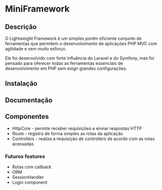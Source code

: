 # MiniFramework

[logo]: https://github.com/galdo0139/FeatherWeight/raw/master/public/images/logoFull.png "Logo Lightweight Framework"

## Descrição

O Lightweight Framework é um simples porém eficiente conjunto de ferramentas que permitem o desenvolvimento de aplicações PHP MVC com agilidade e sem muito esforço. 

Ele foi desenvolvido com forte influência do Laravel e do Symfony, mas foi pensado para oferecer todas as ferramentas
essenciais de desenvolvimento em PHP sem exigir grandes configurações.


## Instalação
## Documentação
[preview]: https://github.com/galdo0139/FeatherWeight/blob/master/readme/preview.png?raw=true

## Componentes

* HttpCore - permite receber requisições e enviar respostas HTTP
* Route - registra de forma simples as rotas da aplicação
* Controllers - realiza a requisição de controllers de acordo com as rotas acessadas

### Futuros features
* Rotas com callback
* ORM
* SessionHandler
* Login component